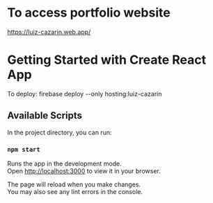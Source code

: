 # To access portfolio website

https://luiz-cazarin.web.app/

# Getting Started with Create React App

To deploy: firebase deploy --only hosting:luiz-cazarin

## Available Scripts

In the project directory, you can run:

### `npm start`

Runs the app in the development mode.\
Open [http://localhost:3000](http://localhost:3000) to view it in your browser.

The page will reload when you make changes.\
You may also see any lint errors in the console.
